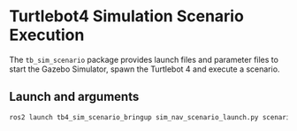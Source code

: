 # Turtlebot4 Simulation Scenario Execution

The `tb_sim_scenario` package provides launch files and parameter files to start the Gazebo Simulator, spawn the Turtlebot 4 and execute a scenario.

## Launch and arguments

```bash
ros2 launch tb4_sim_scenario_bringup sim_nav_scenario_launch.py scenario:=<OSC2 SCENARIO>
```
